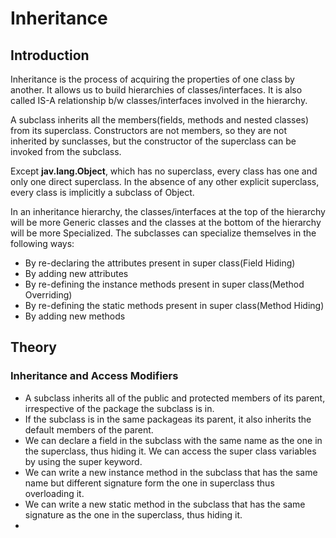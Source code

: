 # Inheritance

## Introduction

Inheritance is the process of acquiring the properties of one class by another. It allows us to build hierarchies of classes/interfaces. It is also called IS-A relationship b/w classes/interfaces involved in the hierarchy.

A subclass inherits all the members(fields, methods and nested classes) from its superclass. Constructors are not members, so they are not inherited by sunclasses, but the constructor of the superclass can be invoked from the subclass.

Except **jav.lang.Object**, which has no superclass, every class has one and only one direct superclass. In the absence of any other explicit superclass, every class is implicitly a subclass of Object.

In an inheritance hierarchy, the classes/interfaces at the top of the hierarchy will be more Generic classes and the classes at the bottom of the hierarchy will be more Specialized. The subclasses can specialize themselves in the following ways:

- By re-declaring the attributes present in super class(Field Hiding)
- By adding new attributes
- By re-defining the instance methods present in super class(Method Overriding)
- By re-defining the static methods present in super class(Method Hiding)
- By adding new methods

## Theory

### Inheritance and Access Modifiers

- A subclass inherits all of the public and protected members of its parent, irrespective of the package the subclass is in.
- If the subclass is in the same packageas its parent, it also inherits the default members of the parent.
- We can declare a field in the subclass with the same name as the one in the superclass, thus hiding it. We can access the super class variables by using the super keyword.
- We can write a new instance method in the subclass that has the same name but different signature form the one in superclass thus overloading it.
- We can write a new static method in the subclass that has the same signature as the one in the superclass, thus hiding it.
- 
